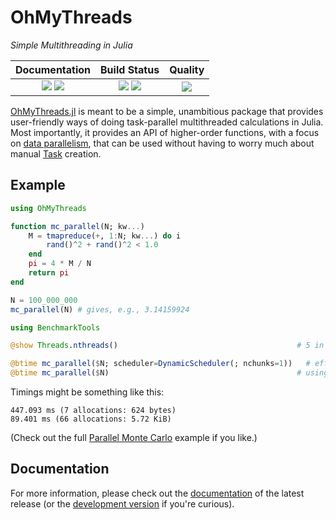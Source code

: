 # OhMyThreads

[docs-dev-img]: https://img.shields.io/badge/docs-dev-blue.svg
[docs-dev-url]: https://JuliaFolds2.github.io/OhMyThreads.jl/dev

[docs-stable-img]: https://img.shields.io/badge/docs-stable-blue.svg
[docs-stable-url]: https://JuliaFolds2.github.io/OhMyThreads.jl/stable

[ci-img]: https://github.com/JuliaFolds2/OhMyThreads.jl/actions/workflows/ci.yml/badge.svg
[ci-url]: https://github.com/JuliaFolds2/OhMyThreads.jl/actions/workflows/ci.yml

[cov-img]: https://codecov.io/gh/JuliaFolds2/OhMyThreads.jl/branch/master/graph/badge.svg
[cov-url]: https://codecov.io/gh/JuliaFolds2/OhMyThreads.jl

[lifecycle-img]: https://img.shields.io/badge/lifecycle-experimental-red.svg

[code-style-img]: https://img.shields.io/badge/code%20style-blue-4495d1.svg
[code-style-url]: https://github.com/invenia/BlueStyle

<!--
![Lifecycle](https://img.shields.io/badge/lifecycle-maturing-blue.svg)
![Lifecycle](https://img.shields.io/badge/lifecycle-stable-green.svg)
![Lifecycle](https://img.shields.io/badge/lifecycle-retired-orange.svg)
![Lifecycle](https://img.shields.io/badge/lifecycle-archived-red.svg)
![Lifecycle](https://img.shields.io/badge/lifecycle-dormant-blue.svg)
![Lifecycle](https://img.shields.io/badge/lifecycle-experimental-orange.svg)
-->

*Simple Multithreading in Julia*

| **Documentation**                                                               | **Build Status**                                                                                |  **Quality**                                                                                |
|:-------------------------------------------------------------------------------:|:-----------------------------------------------------------------------------------------------:|:-----------------------------------------------------------------------------------------------:|
| [![][docs-stable-img]][docs-stable-url] [![][docs-dev-img]][docs-dev-url] | [![][ci-img]][ci-url] [![][cov-img]][cov-url] | ![][lifecycle-img] |

[OhMyThreads.jl](https://github.com/JuliaFolds2/OhMyThreads.jl/) is meant to be a simple, unambitious package that provides user-friendly ways of doing task-parallel multithreaded calculations in Julia. Most importantly, it provides an API of higher-order functions, with a
focus on [data parallelism](https://en.wikipedia.org/wiki/Data_parallelism), that can be used without having to worry much about manual [Task](https://docs.julialang.org/en/v1/base/parallel/) creation.

## Example

```julia
using OhMyThreads

function mc_parallel(N; kw...)
    M = tmapreduce(+, 1:N; kw...) do i
        rand()^2 + rand()^2 < 1.0
    end
    pi = 4 * M / N
    return pi
end

N = 100_000_000
mc_parallel(N) # gives, e.g., 3.14159924

using BenchmarkTools

@show Threads.nthreads()                                        # 5 in this example

@btime mc_parallel($N; scheduler=DynamicScheduler(; nchunks=1))   # effectively using 1 thread
@btime mc_parallel($N)                                          # using all 5 threads
```

Timings might be something like this:

```
447.093 ms (7 allocations: 624 bytes)
89.401 ms (66 allocations: 5.72 KiB)
```

(Check out the full [Parallel Monte Carlo](https://juliafolds2.github.io/OhMyThreads.jl/stable/examples/mc/mc/) example if you like.)

## Documentation

For more information, please check out the [documentation](https://JuliaFolds2.github.io/OhMyThreads.jl/stable) of the latest release (or the [development version](https://JuliaFolds2.github.io/OhMyThreads.jl/dev) if you're curious).

